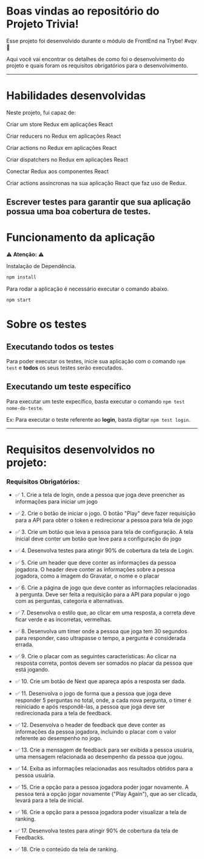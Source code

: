 # Boas vindas ao repositório do Projeto Trivia!

Esse projeto foi desenvolvido durante o módulo de FrontEnd na Trybe! #vqv 🚀

Aqui você vai encontrar os detalhes de como foi o desenvolvimento do projeto e quais foram os requisitos obrigatórios para o desenvolvimento.

---

# Habilidades desenvolvidas

Neste projeto, fui capaz de:

Criar um store Redux em aplicações React

Criar reducers no Redux em aplicações React

Criar actions no Redux em aplicações React

Criar dispatchers no Redux em aplicações React

Conectar Redux aos componentes React

Criar actions assíncronas na sua aplicação React que faz uso de Redux.

Escrever testes para garantir que sua aplicação possua uma boa cobertura de testes.
---

# Funcionamento da aplicação

⚠ **Atenção:** ⚠

Instalação de Dependência.
```sh
npm install
```
Para rodar a aplicação é necessário executar o comando abaixo.
```sh
npm start
```
# Sobre os testes
## Executando todos os testes

Para poder executar os testes, inicie sua aplicação com o comando `npm test` e **todos** os seus testes serão executados.

## Executando um teste específico

Para executar um teste expecífico, basta executar o comando `npm test nome-do-teste`.

Ex: Para executar o teste referente ao **login**, basta digitar `npm test login`.

---
# Requisitos desenvolvidos no projeto:
### Requisitos Obrigatórios:

- ✅ 1. Crie a tela de login, onde a pessoa que joga deve preencher as informações para iniciar um jogo
- ✅ 2. Crie o botão de iniciar o jogo.  O botão "Play" deve fazer requisição para a API para obter o token e redirecionar a pessoa para tela de jogo

- ✅ 3. Crie um botão que leva a pessoa para tela de configuração.  A tela inicial deve conter um botão que leve para a configuração do jogo

- ✅ 4. Desenvolva testes para atingir 90% de cobertura da tela de Login.

- ✅ 5. Crie um header que deve conter as informações da pessoa jogadora. O header deve conter as informações sobre a pessoa jogadora, como a imagem do Gravatar, o nome e o placar
- ✅ 6. Crie a página de jogo que deve conter as informações relacionadas à pergunta. Deve ser feita a requisição para a API para popular o jogo com as perguntas, categoria e alternativas.
- ✅ 7. Desenvolva o estilo que, ao clicar em uma resposta, a correta deve ficar verde e as incorretas, vermelhas.
- ✅ 8. Desenvolva um timer onde a pessoa que joga tem 30 segundos para responder, caso ultrapasse o tempo, a pergunta é considerada errada.
- ✅ 9. Crie o placar com as seguintes características: Ao clicar na resposta correta, pontos devem ser somados no placar da pessoa que está jogando.
- ✅ 10. Crie um botão de Next que apareça após a resposta ser dada. 
- ✅ 11. Desenvolva o jogo de forma que a pessoa que joga deve responder 5 perguntas no total,  onde, a cada nova pergunta, o timer é reiniciado e após respondê-las, a pessoa que joga deve ser redirecionada para a tela de feedback.
- ✅ 12. Desenvolva o header de feedback que deve conter as informações da pessoa jogadora, incluindo o placar com o valor referente ao desempenho no jogo.
- ✅ 13. Crie a mensagem de feedback para ser exibida a pessoa usuária, uma mensagem relacionada ao desempenho da pessoa que jogou.
- ✅ 14. Exiba as informações relacionadas aos resultados obtidos para a pessoa usuária.
- ✅ 15. Crie a opção para a pessoa jogadora poder jogar novamente. A pessoa terá a opção jogar novamente ("Play Again"), que ao ser clicada, levará para a tela de inicial.
- ✅ 16. Crie a opção para a pessoa jogadora poder visualizar a tela de ranking.
- ✅ 17. Desenvolva testes para atingir 90% de cobertura da tela de Feedbacks.
- ✅ 18. Crie o conteúdo da tela de ranking.
